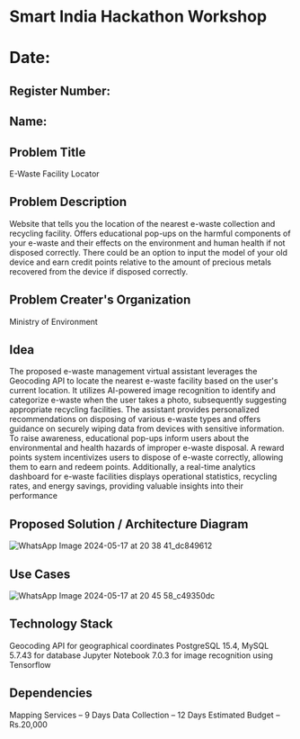 # Smart India Hackathon Workshop
# Date:
## Register Number:
## Name:
## Problem Title
E-Waste Facility Locator
## Problem Description
Website that tells you the location of the nearest e-waste collection and recycling facility. Offers educational pop-ups on the harmful components of your e-waste and their effects on the environment and human health if not disposed correctly. There could be an option to input the model of your old device and earn credit points relative to the amount of precious metals recovered from the device if disposed correctly.
## Problem Creater's Organization
Ministry of Environment

## Idea
The proposed e-waste management virtual assistant leverages the Geocoding API to locate the nearest e-waste facility based on the user's current location. It utilizes AI-powered image recognition to identify and categorize e-waste when the user takes a photo, subsequently suggesting appropriate recycling facilities. The assistant provides personalized recommendations on disposing of various e-waste types and offers guidance on securely wiping data from devices with sensitive information. To raise awareness, educational pop-ups inform users about the environmental and health hazards of improper e-waste disposal. A reward points system incentivizes users to dispose of e-waste correctly, allowing them to earn and redeem points. Additionally, a real-time analytics dashboard for e-waste facilities displays operational statistics, recycling rates, and energy savings, providing valuable insights into their performance

## Proposed Solution / Architecture Diagram

![WhatsApp Image 2024-05-17 at 20 38 41_dc849612](https://github.com/JAYASREE24032006/SIHPS/assets/144360800/6ae5d909-e4ba-45f7-97fe-72dd97dedde8)

## Use Cases

![WhatsApp Image 2024-05-17 at 20 45 58_c49350dc](https://github.com/JAYASREE24032006/SIHPS/assets/144360800/5b76a514-756a-449e-a733-be51b7f218ef)

## Technology Stack
Geocoding API for geographical coordinates
PostgreSQL 15.4, MySQL 5.7.43 for database
Jupyter Notebook 7.0.3 for image recognition using Tensorflow

## Dependencies
Mapping Services – 9 Days
Data Collection – 12 Days
Estimated Budget – Rs.20,000
